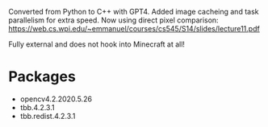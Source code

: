 Converted from Python to C++ with GPT4. Added image cacheing and task parallelism for extra speed. Now using direct pixel comparison: https://web.cs.wpi.edu/~emmanuel/courses/cs545/S14/slides/lecture11.pdf

Fully external and does not hook into Minecraft at all! 

# Packages
* opencv4.2.2020.5.26
* tbb.4.2.3.1
* tbb.redist.4.2.3.1
